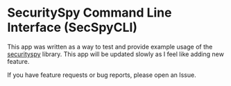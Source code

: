 # SecuritySpy Command Line Interface (SecSpyCLI)

This app was written as a way to test and provide example usage of the
[securityspy](https://github.com/golift/securityspy) library.
This app will be updated slowly as I feel like adding new feature.

If you have feature requests or bug reports, please open an Issue.
